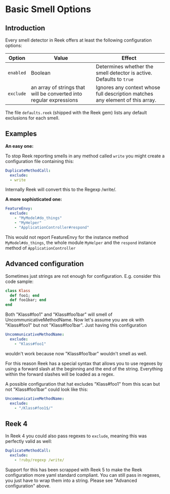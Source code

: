 # Basic Smell Options

## Introduction

Every smell detector in Reek offers at least the following configuration options:

| Option         | Value       | Effect  |
| ---------------|-------------|---------|
| `enabled` |  Boolean | Determines whether the smell detector is active. Defaults to `true` |
| `exclude` | an array of strings that will be converted into regular expressions | Ignores any context whose full description matches any element of this array. |

The file `defaults.reek` (shipped with the Reek gem) lists any default
exclusions for each smell.

## Examples

**An easy one:**

To stop Reek reporting smells in any method called `write` you might create a configuration file containing this:

```yaml
DuplicateMethodCall:
  exclude:
  - write
```

Internally Reek will convert this to the Regexp /write/.

**A more sophisticated one:**

```yaml
FeatureEnvy:
  exclude:
    - "MyModel#do_things"
    - "MyHelper"
    - "ApplicationController#respond"
```

This would not report FeatureEnvy for the instance method `MyModel#do_things`, the whole module `MyHelper` and the `respond` instance method of `ApplicationController`

## Advanced configuration

Sometimes just strings are not enough for configuration. E.g. consider this code sample:

```Ruby
class Klass
  def foo1; end
  def foo1bar; end
end
```
Both "Klass#foo1" and "Klass#foo1bar" will smell of UncommunicativeMethodName. Now let's assume
you are ok with "Klass#foo1" but not "Klass#foo1bar".
Just having this configuration 

```yaml
UncommunicativeMethodName:
  exclude:
    - "Klass#foo1"
```

wouldn't work because now "Klass#foo1bar" wouldn't smell as well.

For this reason Reek has a special syntax that allows you to use regexes by using a forward slash at the beginning and the end of the string.
Everything within the forward slashes will be loaded as a regex.

A possible configuration that hat excludes "Klass#foo1" from this scan but not "Klass#foo1bar" could look like this:

```yaml
UncommunicativeMethodName:
  exclude:
    - "/Klass#foo1$/"
```

## Reek 4

In Reek 4 you could also pass regexes to `exclude`, meaning this was perfectly valid as well:

```yaml
DuplicateMethodCall:
  exclude:
    - !ruby/regexp /write/
```

Support for this has been scrapped with Reek 5 to make the Reek configuration more yaml standard compliant.
You can still pass in regexes, you just have to wrap them into a string. Please see "Advanced configuration" above.
